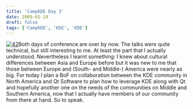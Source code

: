 ```yaml
---
title: 'CampKDE Day 3'
date: 2009-01-19
draft: false
tags: ['CampKDE', 'KDE', 'KDE']
---
```


[![42](http://farm4.static.flickr.com/3377/3209756387_7d7ffd5232_m.jpg)](http://www.flickr.com/photos/troubalex/3209756387/ "42 von troubalex bei Flickr")Both days of conference are over by now. The talks were quite technical, but still interesting to me. At least the part that I actually understood. Nevertheless I learnt something: I knew about cultural differences between Asia and Europe before but it was new to me that those between Europe and (South- and Middle-) America were nearly as big. For today I plan a BoF on collaboration between the KDE community in North America and Qt Software to plan how to leverage KDE along with Qt and hopefully another one on the needs of the communities on Middle and Southern America, now that I actually have members of our community from there at hand. So to speak.